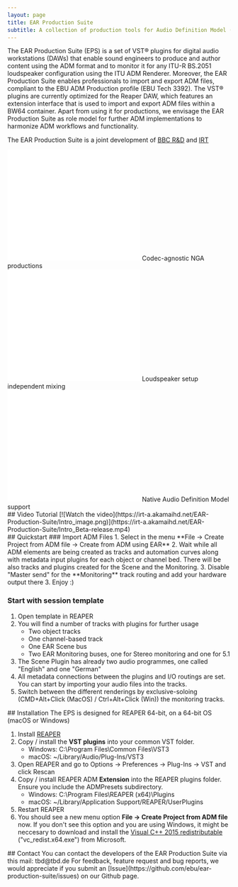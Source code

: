 ```yaml
---
layout: page
title: EAR Production Suite
subtitle: A collection of production tools for Audio Definition Model (ADM) compliant production, brought to you by EBU, BBC R&D and IRT.
---
```


<div markdown="1" class="text_section">
The EAR Production Suite (EPS) is a set of VST® plugins for digital audio workstations (DAWs) that enable sound engineers to produce and author content using the ADM format and to monitor it for any ITU-R BS.2051 loudspeaker configuration using the ITU ADM Renderer. Moreover, the EAR Production Suite enables professionals to import and export ADM files, compliant to the EBU ADM Production profile (EBU Tech 3392). The VST® plugins are currently optimized for the Reaper DAW, which features an extension interface that is used to import and export ADM files within a BW64 container. Apart from using it for productions, we envisage the EAR Production Suite as role model for further ADM implementations to harmonize ADM workflows and functionality.

The EAR Production Suite is a joint development of [BBC R&D](https://bbc.co.uk/rd) and [IRT](https://www.irt.de/en/home)
</div>

<div class="features">
  <div markdown="1" class="text_section feature">
  <img src="/images/codec-agnostic2.png">
  Codec-agnostic NGA productions
  </div>

  <div markdown="1" class="text_section feature">
  <img src="/images/speaker2.png">
  Loudspeaker setup independent mixing
  </div>

  <div markdown="1" class="text_section feature">
  <img src="/images/document.png">
  Native Audio Definition Model support
  </div>
</div>

<div style="clear: both;"></div>

<div markdown="1" class="text_section">
## Video Tutorial
[![Watch the video](https://irt-a.akamaihd.net/EAR-Production-Suite/Intro_image.png)](https://irt-a.akamaihd.net/EAR-Production-Suite/Intro_Beta-release.mp4)
</div>


<div markdown="1" class="text_section">
## Quickstart
### Import ADM Files
1. Select in the menu **File -> Create Project from ADM file -> Create from ADM using EAR**
2. Wait while all ADM elements are being created as tracks and automation curves along with metadata input plugins for each object or channel bed. There will be also tracks and plugins created for the Scene and the Monitoring.
3. Disable "Master send" for the **Monitoring** track routing and add your hardware output there
3. Enjoy :)

### Start with session template
1. Open template in REAPER
2. You will find a number of tracks with plugins for further usage
    - Two object tracks
    - One channel-based track
    - One EAR Scene bus
    - Two EAR Monitoring buses, one for Stereo monitoring and one for 5.1
3. The Scene Plugin has already two audio programmes, one called "English" and one "German"
4. All metadata connections between the plugins and I/O routings are set. You can start by importing your audio files into the tracks.
5. Switch between the different renderings by exclusive-soloing (CMD+Alt+Click (MacOS) / Ctrl+Alt+Click (Win)) the monitoring tracks.
</div>

<div markdown="1" class="text_section">
## Installation
The EPS is designed for REAPER 64-bit, on a 64-bit OS (macOS or Windows)

1. Install [REAPER](https://www.reaper.fm/download.php)
2. Copy / install the **VST plugins** into your common VST folder.
    - Windows: C:\Program Files\Common Files\VST3
    - macOS: ~/Library/Audio/Plug-Ins/VST3
3. Open REAPER and go to Options -> Preferences -> Plug-Ins -> VST and click Rescan
4. Copy / install REAPER ADM **Extension** into the REAPER plugins folder. Ensure you include the ADMPresets subdirectory.
    - Windows: C:\Program Files\REAPER (x64)\Plugins
    - macOS: ~/Library/Application Support/REAPER/UserPlugins
5. Restart REAPER
6. You should see a new menu option **File -> Create Project from ADM file** now. If you don't see this option and you are using Windows, it might be neccesary to download and install the [Visual C++ 2015 redistributable](https://support.microsoft.com/en-gb/help/2977003/the-latest-supported-visual-c-downloads) ("vc_redist.x64.exe") from Microsoft.
</div>

<div markdown="1" class="text_section">
## Contact
You can contact the developers of the EAR Production Suite via this mail: tbd@tbd.de
For feedback, feature request and bug reports, we would appreciate if you submit an [Issue](https://github.com/ebu/ear-production-suite/issues) on our Github page.
</div>
